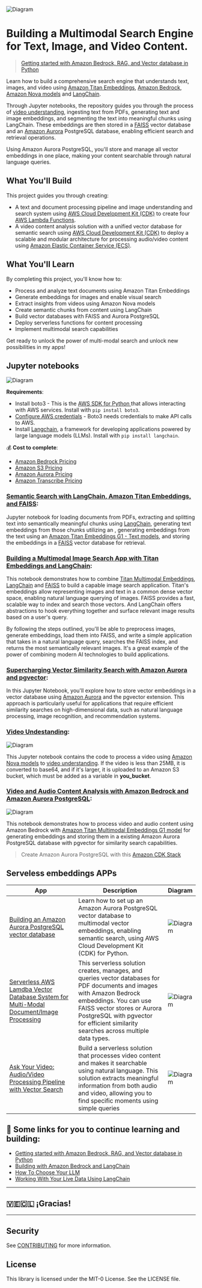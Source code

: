 ![Diagram](imagens/portada.jpg)

#  Building a Multimodal Search Engine for Text, Image, and Video Content.

> [Getting started with Amazon Bedrock, RAG, and Vector database in Python](https://github.com/build-on-aws/llm-rag-vectordb-python)

Learn how to build a comprehensive search engine that understands text, images, and video using [Amazon Titan Embeddings](https://docs.aws.amazon.com/bedrock/latest/userguide/titan-embedding-models.html), [Amazon Bedrock](https://aws.amazon.com/bedrock/), [Amazon Nova models](https://docs.aws.amazon.com/nova/) and [LangChain](https://python.langchain.com/docs/). 

Through Jupyter notebooks, the repository guides you through the process of [video understanding](https://docs.aws.amazon.com/nova/latest/userguide/modalities-video.html), ingesting text from PDFs, generating text and image embeddings, and segmenting the text into meaningful chunks using LangChain. These embeddings are then stored in a [FAISS](https://python.langchain.com/docs/integrations/vectorstores/faiss/) vector database and an [Amazon Aurora](https://aws.amazon.com/rds/aurora/) PostgreSQL database, enabling efficient search and retrieval operations.

Using Amazon Aurora PostgreSQL, you'll store and manage all vector embeddings in one place, making your content searchable through natural language queries.

## What You'll Build

This project guides you through creating:
- A text and document processing pipeline and image understanding and search system using [AWS Cloud Development Kit (CDK)](https://aws.amazon.com/cdk/) to create four [AWS Lambda Functions](https://aws.amazon.com/lambda/).
- A video content analysis solution with a unified vector database for semantic search using [AWS Cloud Development Kit (CDK)](https://aws.amazon.com/cdk/) to deploy  a scalable and modular architecture for processing audio/video content using [Amazon Elastic Container Service (ECS)](https://aws.amazon.com/ecs/).


## What You'll Learn

By completing this project, you'll know how to:
- Process and analyze text documents using Amazon Titan Embeddings
- Generate embeddings for images and enable visual search
- Extract insights from videos using Amazon Nova models
- Create semantic chunks from content using LangChain
- Build vector databases with FAISS and Aurora PostgreSQL
- Deploy serverless functions for content processing
- Implement multimodal search capabilities

Get ready to unlock the power of multi-modal search and unlock new possibilities in my apps!

## Jupyter notebooks
![Diagram](imagens/part_1.jpg)

**Requirements**: 
- Install boto3 - This is the [AWS SDK for Python ](https://docs.aws.amazon.com/AmazonS3/latest/userguide/UsingTheBotoAPI.html)that allows interacting with AWS services. Install with `pip install boto3`.
- [Configure AWS credentials](https://docs.aws.amazon.com/braket/latest/developerguide/braket-using-boto3.html) - Boto3 needs credentials to make API calls to AWS.
- Install [Langchain](https://python.langchain.com/docs/get_started/introduction), a framework for developing applications powered by large language models (LLMs). Install with `pip install langchain`.


💰 **Cost to complete**: 
- [Amazon Bedrock Pricing](https://aws.amazon.com/bedrock/pricing/)
- [Amazon S3 Pricing](https://aws.amazon.com/s3/pricing/)
- [Amazon Aurora Pricing](https://aws.amazon.com/rds/aurora/pricing/)
- [Amazon Transcribe Pricing](https://aws.amazon.com/transcribe/pricing/)


### [Semantic Search with LangChain, Amazon Titan Embeddings, and FAISS](/notebooks/01_build_pdf_vector_db.ipynb):

Jupyter notebook for loading documents from PDFs, extracting and splitting text into semantically meaningful chunks using [LangChain](https://python.langchain.com/docs/get_started/introduction), generating text embeddings from those chunks utilizing an , generating embeddings from the text using an  [Amazon Titan Embeddings G1 - Text models](https://docs.aws.amazon.com/bedrock/latest/userguide/titan-embedding-models.html), and storing the embeddings in a [FAISS](https://python.langchain.com/docs/integrations/vectorstores/faiss/) vector database for retrieval.

### [Building a Multimodal Image Search App with Titan Embeddings and LangChain](/notebooks/02_build_images_vector_db.ipynb):

This notebook demonstrates how to combine [Titan Multimodal Embeddings](https://docs.aws.amazon.com/bedrock/latest/userguide/titan-multiemb-models.html), [LangChain](https://python.langchain.com/docs/get_started/introduction) and [FAISS](https://python.langchain.com/docs/integrations/vectorstores/faiss/) to build a capable image search application. Titan's embeddings allow representing images and text in a common dense vector space, enabling natural language querying of images. FAISS provides a fast, scalable way to index and search those vectors. And LangChain offers abstractions to hook everything together and surface relevant image results based on a user's query.

By following the steps outlined, you'll be able to preprocess images, generate embeddings, load them into FAISS, and write a simple application that takes in a natural language query, searches the FAISS index, and returns the most semantically relevant images. It's a great example of the power of combining modern AI technologies to build applications.


### [Supercharging Vector Similarity Search with Amazon Aurora and pgvector](/notebooks/03_build_pgvector_db.ipynb):

In this Jupyter Notebook, you'll explore how to store vector embeddings in a vector database using [Amazon Aurora](https://aws.amazon.com/es/rds/aurora/) and the pgvector extension. This approach is particularly useful for applications that require efficient similarity searches on high-dimensional data, such as natural language processing, image recognition, and recommendation systems.

### [Video Undestanding](/notebooks/04_video_understanding.ipynb):

![Diagram](./notebooks/data/video_understanding.png)

This Jupyter notebook contains the code to process a video using [Amazon Nova models](https://docs.aws.amazon.com/nova/) to [video understanding](https://docs.aws.amazon.com/nova/latest/userguide/modalities-video.html). If the video is less than 25MB, it is converted to base64, and if it's larger, it is uploaded to an Amazon S3 bucket, which must be added as a variable in **you_bucket**. 

### [Video and Audio Content Analysis with Amazon Bedrock and Amazon Aurora PostgreSQL](/notebooks/05_create_audio_video_embeddings.ipynb):

![Diagram](./notebooks/data/diagram_video.png)

This notebook demonstrates how to process video and audio content using Amazon Bedrock with [Amazon Titan Multimodal Embeddings G1 model](https://docs.aws.amazon.com/bedrock/latest/userguide/titan-multiemb-models.html) for generating embeddings and storing them in a existing Amazon Aurora PostgreSQL database with pgvector for similarity search capabilities.

> Create Amazon Aurora PostgreSQL with this [Amazon CDK Stack](https://github.com/build-on-aws/langchain-embeddings/blob/main/create-aurora-pgvector/README.md)

## Serveless embeddings APPs

| App  |Description|Diagram|
|---|---|---|
|[Building an Amazon Aurora PostgreSQL vector database](/create-aurora-pgvector/README.md)|Learn how to set up an Amazon Aurora PostgreSQL vector database to multimodal vector embeddings, enabling semantic search, using AWS Cloud Development Kit (CDK) for Python.|![Diagram](imagens/part_1.jpg)|
|[Serverless AWS Lamdba Vector Database System for Multi-Modal Document/Image Processing](/serveless-embeddings/README.md)|This serverless solution creates, manages, and queries vector databases for PDF documents and images with Amazon Bedrock embeddings. You can use FAISS vector stores or Aurora PostgreSQL with pgvector for efficient similarity searches across multiple data types.|![Diagram](imagens/event_1_aurora.jpg)|
|[ Ask Your Video: Audio/Video Processing Pipeline with Vector Search](/container-video-embeddings)|Build a serverless solution that processes video content and makes it searchable using natural language. This solution extracts meaningful information from both audio and video, allowing you to find specific moments using simple queries|![Diagram](/imagens/diagram_embeding.png)|

## 🚀 Some links for you to continue learning and building:

- [Getting started with Amazon Bedrock, RAG, and Vector database in Python](https://github.com/build-on-aws/llm-rag-vectordb-python)
- [Building with Amazon Bedrock and LangChain](https://catalog.workshops.aws/building-with-amazon-bedrock/en-US)
- [How To Choose Your LLM](https://community.aws/posts/how-to-choose-your-llm)
- [Working With Your Live Data Using LangChain](https://community.aws/posts/working-with-your-live-data-using-langchain)


----

## 🇻🇪🇨🇱 ¡Gracias!

---

## Security

See [CONTRIBUTING](CONTRIBUTING.md#security-issue-notifications) for more information.

## License

This library is licensed under the MIT-0 License. See the LICENSE file.

